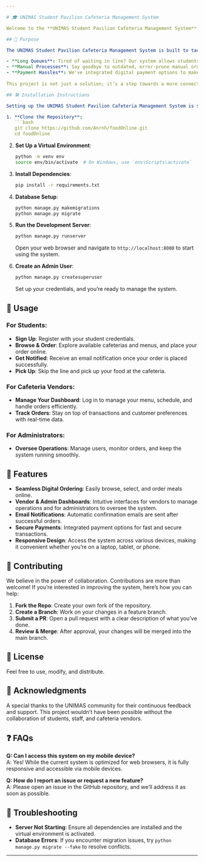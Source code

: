 ```yaml
---

# 🎓 UNIMAS Student Pavilion Cafeteria Management System

Welcome to the **UNIMAS Student Pavilion Cafeteria Management System** project! This system is designed to revolutionize the way students and staff interact with the university's cafeteria services. By bringing modern technology to the heart of campus dining, this platform aims to streamline operations, reduce wait times, and enhance the overall experience for everyone involved.

## 🚀 Purpose

The UNIMAS Student Pavilion Cafeteria Management System is built to tackle the common challenges faced in a university cafeteria environment:

- **Long Queues**: Tired of waiting in line? Our system allows students and staff to place orders online, so your food is ready when you are.
- **Manual Processes**: Say goodbye to outdated, error-prone manual ordering systems. Our web-based platform ensures accuracy and efficiency in every order.
- **Payment Hassles**: We've integrated digital payment options to make transactions quick, easy, and secure.
  
This project is not just a solution; it’s a step towards a more connected and efficient campus life.

## 🛠 Installation Instructions

Setting up the UNIMAS Student Pavilion Cafeteria Management System is straightforward. Here’s how you can get started:

1. **Clone the Repository**:
   ```bash
   git clone https://github.com/Anrnh/foodOnline.git
   cd foodOnline
   ```

2. **Set Up a Virtual Environment**:
   ```bash
   python -m venv env
   source env/bin/activate  # On Windows, use `env\Scripts\activate`
   ```

3. **Install Dependencies**:
   ```bash
   pip install -r requirements.txt
   ```

4. **Database Setup**:
   ```bash
   python manage.py makemigrations
   python manage.py migrate
   ```

5. **Run the Development Server**:
   ```bash
   python manage.py runserver
   ```
   Open your web browser and navigate to `http://localhost:8000` to start using the system.

6. **Create an Admin User**:
   ```bash
   python manage.py createsuperuser
   ```
   Set up your credentials, and you’re ready to manage the system.

## 🎯 Usage

### For Students:
- **Sign Up**: Register with your student credentials.
- **Browse & Order**: Explore available cafeterias and menus, and place your order online.
- **Get Notified**: Receive an email notification once your order is placed successfully.
- **Pick Up**: Skip the line and pick up your food at the cafeteria.

### For Cafeteria Vendors:
- **Manage Your Dashboard**: Log in to manage your menu, schedule, and handle orders efficiently.
- **Track Orders**: Stay on top of transactions and customer preferences with real-time data.

### For Administrators:
- **Oversee Operations**: Manage users, monitor orders, and keep the system running smoothly.

## 🌟 Features

- **Seamless Digital Ordering**: Easily browse, select, and order meals online.
- **Vendor & Admin Dashboards**: Intuitive interfaces for vendors to manage operations and for administrators to oversee the system.
- **Email Notifications**: Automatic confirmation emails are sent after successful orders.
- **Secure Payments**: Integrated payment options for fast and secure transactions.
- **Responsive Design**: Access the system across various devices, making it convenient whether you’re on a laptop, tablet, or phone.

## 🤝 Contributing

We believe in the power of collaboration. Contributions are more than welcome! If you’re interested in improving the system, here’s how you can help:

1. **Fork the Repo**: Create your own fork of the repository.
2. **Create a Branch**: Work on your changes in a feature branch.
3. **Submit a PR**: Open a pull request with a clear description of what you’ve done.
4. **Review & Merge**: After approval, your changes will be merged into the main branch.

## 📄 License

Feel free to use, modify, and distribute.

## 🙏 Acknowledgments

A special thanks to the UNIMAS community for their continuous feedback and support. This project wouldn’t have been possible without the collaboration of students, staff, and cafeteria vendors.

## ❓ FAQs

**Q: Can I access this system on my mobile device?**  
A: Yes! While the current system is optimized for web browsers, it is fully responsive and accessible via mobile devices.

**Q: How do I report an issue or request a new feature?**  
A: Please open an issue in the GitHub repository, and we’ll address it as soon as possible.

## 🔧 Troubleshooting

- **Server Not Starting**: Ensure all dependencies are installed and the virtual environment is activated.
- **Database Errors**: If you encounter migration issues, try `python manage.py migrate --fake` to resolve conflicts.

---
```

